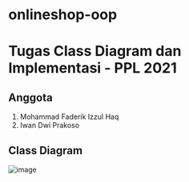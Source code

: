 # onlineshop-oop

# Tugas Class Diagram dan Implementasi - PPL 2021

## Anggota 
1. Mohammad Faderik Izzul Haq
2. Iwan Dwi Prakoso

## Class Diagram
![image](https://user-images.githubusercontent.com/55375390/139628992-870c8154-ca4c-49bc-ada3-69b115a65771.png)

